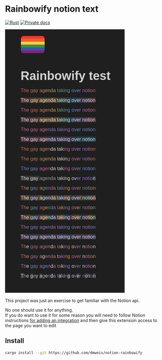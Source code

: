 # Rainbowify notion text

[![Rust](https://github.com/dmweis/notion-rainbowify/workflows/Rust/badge.svg)](https://github.com/dmweis/notion-rainbowify/actions)
[![Private docs](https://github.com/dmweis/notion-rainbowify/workflows/Deploy%20Docs%20to%20GitHub%20Pages/badge.svg)](https://davidweis.dev/notion-rainbowify/notion-rainbowify/index.html)

![Rainbow text in notion](images/notion_rainbowify.jpeg)

This project was just an exercise to get familiar with the Notion api.  

No one should use it for anything.  
If you do want to use it for some reason you will need to follow Notion instructions [for adding an integration](https://www.notion.so/help/create-integrations-with-the-notion-api) and then give this extension access to the page you want to edit

## Install

```bash
cargo install --git https://github.com/dmweis/notion-rainbowify
```
